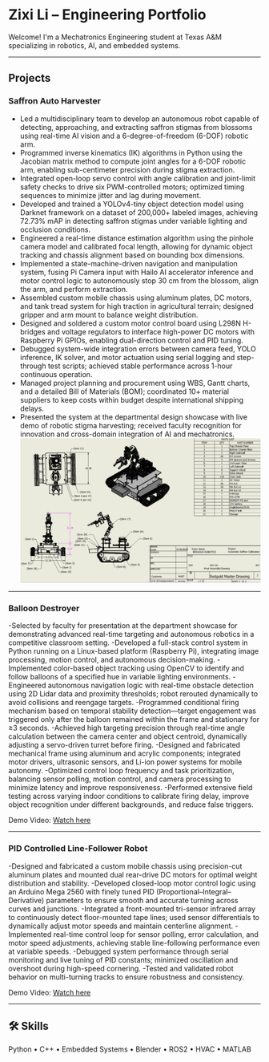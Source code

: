 # Zixi Li – Engineering Portfolio

Welcome! I'm a Mechatronics Engineering student at Texas A&M specializing in robotics, AI, and embedded systems.

---

## Projects

### Saffron Auto Harvester
- Led a multidisciplinary team to develop an autonomous robot capable of detecting, approaching, and extracting saffron stigmas from blossoms using real-time AI vision and a 6-degree-of-freedom (6-DOF) robotic arm.
- Programmed inverse kinematics (IK) algorithms in Python using the Jacobian matrix method to compute joint angles for a 6-DOF robotic arm, enabling sub-centimeter precision during stigma extraction.
- Integrated open-loop servo control with angle calibration and joint-limit safety checks to drive six PWM-controlled motors; optimized timing sequences to minimize jitter and lag during movement.
- Developed and trained a YOLOv4-tiny object detection model using Darknet framework on a dataset of 200,000+ labeled images, achieving 72.73% mAP in detecting saffron stigmas under variable lighting and occlusion conditions.
- Engineered a real-time distance estimation algorithm using the pinhole camera model and calibrated focal length, allowing for dynamic object tracking and chassis alignment based on bounding box dimensions.
- Implemented a state-machine-driven navigation and manipulation system, fusing Pi Camera input with Hailo AI accelerator inference and motor control logic to autonomously stop 30 cm from the blossom, align the arm, and perform extraction.
- Assembled custom mobile chassis using aluminum plates, DC motors, and tank tread system for high traction in agricultural terrain; designed gripper and arm mount to balance weight distribution.
- Designed and soldered a custom motor control board using L298N H-bridges and voltage regulators to interface high-power DC motors with Raspberry Pi GPIOs, enabling dual-direction control and PID tuning.
- Debugged system-wide integration errors between camera feed, YOLO inference, IK solver, and motor actuation using serial logging and step-through test scripts; achieved stable performance across 1-hour continuous operation.
- Managed project planning and procurement using WBS, Gantt charts, and a detailed Bill of Materials (BOM); coordinated 10+ material suppliers to keep costs within budget despite international shipping delays.
- Presented the system at the departmental design showcase with live demo of robotic stigma harvesting; received faculty recognition for innovation and cross-domain integration of AI and mechatronics.
![Saffron Harvester Robot Master Drawing](RedGold_MasterDrawing.png)

---

### Balloon Destroyer
-Selected by faculty for presentation at the department showcase for demonstrating advanced real-time targeting and autonomous robotics in a competitive classroom setting.
-Developed a full-stack control system in Python running on a Linux-based platform (Raspberry Pi), integrating image processing, motion control, and autonomous decision-making.
-Implemented color-based object tracking using OpenCV to identify and follow balloons of a specified hue in variable lighting environments.
-Engineered autonomous navigation logic with real-time obstacle detection using 2D Lidar data and proximity thresholds; robot rerouted dynamically to avoid collisions and reengage targets.
-Programmed conditional firing mechanism based on temporal stability detection—target engagement was triggered only after the balloon remained within the frame and stationary for ≥3 seconds.
-Achieved high targeting precision through real-time angle calculation between the camera center and object centroid, dynamically adjusting a servo-driven turret before firing.
-Designed and fabricated mechanical frame using aluminum and acrylic components; integrated motor drivers, ultrasonic sensors, and Li-ion power systems for mobile autonomy.
-Optimized control loop frequency and task prioritization, balancing sensor polling, motion control, and camera processing to minimize latency and improve responsiveness.
-Performed extensive field testing across varying indoor conditions to calibrate firing delay, improve object recognition under different backgrounds, and reduce false triggers.


Demo Video: [Watch here](https://drive.google.com/file/d/13DOgFnZRKw2B_BtkJqVHfoBgalWu6pOa/view)

---

### PID Controlled Line-Follower Robot
-Designed and fabricated a custom mobile chassis using precision-cut aluminum plates and mounted dual rear-drive DC motors for optimal weight distribution and stability.
-Developed closed-loop motor control logic using an Arduino Mega 2560 with finely tuned PID (Proportional–Integral–Derivative) parameters to ensure smooth and accurate turning across curves and junctions.
-Integrated a front-mounted tri-sensor infrared array to continuously detect floor-mounted tape lines; used sensor differentials to dynamically adjust motor speeds and maintain centerline alignment.
-Implemented real-time control loop for sensor polling, error calculation, and motor speed adjustments, achieving stable line-following performance even at variable speeds.
-Debugged system performance through serial monitoring and live tuning of PID constants; minimized oscillation and overshoot during high-speed cornering.
-Tested and validated robot behavior on multi-turning tracks to ensure robustness and consistency.

Demo Video: [Watch here](https://drive.google.com/file/d/1lq5InaX54CyKnYxklKG4WbiJVY_GtGbp/view)

---

## 🛠️ Skills
Python • C++ • Embedded Systems • Blender • ROS2 • HVAC • MATLAB
